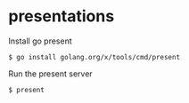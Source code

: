 # presentations

Install go present

```
$ go install golang.org/x/tools/cmd/present
```

Run the present server
```
$ present
```
